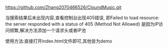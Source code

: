https://github.com/Zhang2070466526/CloundMusic.git

当搜索结果后未出现内容,查看控制台出现405错误,
即Failed to load resource: the server responded with a status of 405 (Method Not Allowed)
是因为IP访问频繁,解决方法添加一个请求头或者IP池

使用方法:直接打开index.html文件即可,其他皆为demo

